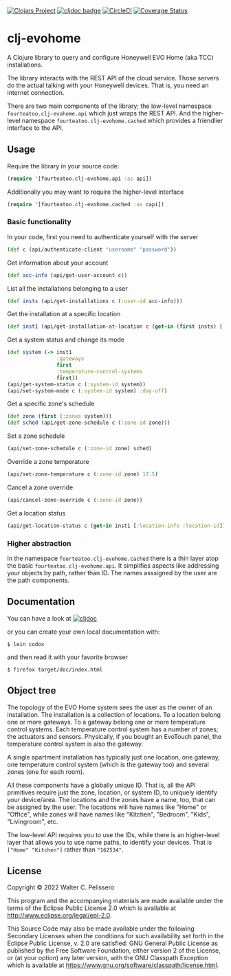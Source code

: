 [![Clojars Project](https://img.shields.io/clojars/v/io.github.fourteatoo/clj-evohome.svg?include_prereleases)](https://clojars.org/io.github.fourteatoo/clj-evohome)
[![cljdoc badge](https://cljdoc.org/badge/io.github.fourteatoo/clj-evohome)](https://cljdoc.org/d/io.github.fourteatoo/clj-evohome)
[![CircleCI](https://dl.circleci.com/status-badge/img/gh/fourteatoo/clj-evohome/tree/main.svg?style=svg)](https://dl.circleci.com/status-badge/redirect/gh/fourteatoo/clj-evohome/tree/main)
[![Coverage Status](https://coveralls.io/repos/github/fourteatoo/clj-evohome/badge.svg)](https://coveralls.io/github/fourteatoo/clj-evohome)



# clj-evohome

A Clojure library to query and configure Honeywell EVO Home (aka TCC)
installations.

The library interacts with the REST API of the cloud service.  Those
servers do the actual talking with your Honeywell devices.  That is,
you need an internet connection.


There are two main components of the library; the low-level namespace
`fourteatoo.clj-evohome.api` which just wraps the REST API.  And the
higher-level namespace `fourteatoo.clj-evohome.cached` which provides
a friendlier interface to the API.


## Usage

Require the library in your source code:

```clojure
(require '[fourteatoo.clj-evohome.api :as api])
```

Additionally you may want to require the higher-level interface

```clojure
(require '[fourteatoo.clj-evohome.cached :as capi])
```


### Basic functionality

In your code, first you need to authenticate yourself with the server

```clojure
(def c (api/authenticate-client "username" "password"))
```

Get information about your account

```clojure
(def acc-info (api/get-user-account c))
```

List all the installations belonging to a user

```clojure
(def insts (api/get-installations c (:user-id acc-info)))
```

Get the installation at a specific location

```clojure
(def inst1 (api/get-installation-at-location c (get-in (first insts) [:location-info :location-id])))
```

Get a system status and change its mode

```clojure
(def system (-> inst1
                :gateways
                first
                :temperature-control-systems
                first))
(api/get-system-status c (:system-id system))
(api/set-system-mode c (:system-id system) :day-off)
```

Get a specific zone's schedule

```clojure
(def zone (first (:zones system)))
(def sched (api/get-zone-schedule c (:zone-id zone)))
```

Set a zone schedule

```clojure
(api/set-zone-schedule c (:zone-id zone) sched)
```

Override a zone temperature

```clojure
(api/set-zone-temperature c (:zone-id zone) 17.5)
```

Cancel a zone override

```clojure
(api/cancel-zone-override c (:zone-id zone))
```

Get a location status

```clojure
(api/get-location-status c (get-in inst1 [:location-info :location-id]))
```

### Higher abstraction

In the namespace `fourteatoo.clj-evohome.cached` there is a thin layer
atop the basic `fourteatoo.clj-evohome.api`.  It simplifies aspects
like addressing your objects by path, rather than ID.  The names
asssigned by the user are the path components.



## Documentation

You can have a look at [![cljdoc](https://cljdoc.org/badge/io.github.fourteatoo/clj-evohome)](https://cljdoc.org/d/io.github.fourteatoo/clj-evohome)

or you can create your own local documentation with:

```shell
$ lein codox
```

and then read it with your favorite browser

```shell
$ firefox target/doc/index.html
```

## Object tree

The topology of the EVO Home system sees the user as the owner of an
installation.  The installation is a collection of locations.  To a
location belong one or more gateways.  To a gateway belong one or more
temperature control systems.  Each temperature control system has a
number of zones; the actuators and sensors.  Physically, if you bought
an EvoTouch panel, the temperature control system is also the gateway.

A single apartment installation has typically just one location, one
gateway, one temperature control system (which is the gateway too) and
several zones (one for each room).

All these components have a globally unique ID.  That is, all the API
primitives require just the zone, location, or system ID, to uniquely
identify your device/area.  The locations and the zones have a name,
too, that can be assigned by the user.  The locations will have names
like "Home" or "Office", while zones will have names like "Kitchen",
"Bedroom", "Kids", "Livingroom", etc.

The low-level API requires you to use the IDs, while there is an
higher-level layer that allows you to use name paths, to identify your
devices.  That is `["Home" "Kitchen"]` rather than `"162534"`.


## License

Copyright © 2022 Walter C. Pelissero

This program and the accompanying materials are made available under the
terms of the Eclipse Public License 2.0 which is available at
http://www.eclipse.org/legal/epl-2.0.

This Source Code may also be made available under the following Secondary
Licenses when the conditions for such availability set forth in the Eclipse
Public License, v. 2.0 are satisfied: GNU General Public License as published by
the Free Software Foundation, either version 2 of the License, or (at your
option) any later version, with the GNU Classpath Exception which is available
at https://www.gnu.org/software/classpath/license.html.
